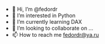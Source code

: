 - 👋 Hi, I’m @fedordr
- 👀 I’m interested in Python
- 🌱 I’m currently learning DAX
- 💞️ I’m looking to collaborate on ...
- 📫 How to reach me fedordr@ya.ru

<!---
fedordr/fedordr is a ✨ special ✨ repository because its `README.md` (this file) appears on your GitHub profile.
You can click the Preview link to take a look at your changes.
--->
